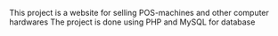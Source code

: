 This project is a website for selling POS-machines and other computer hardwares
The project is done using PHP and MySQL for database

